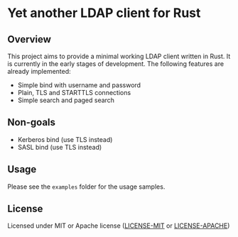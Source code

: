 # Yet another LDAP client for Rust

## Overview

This project aims to provide a minimal working LDAP client written in Rust.
It is currently in the early stages of development. The following features are already implemented:

* Simple bind with username and password
* Plain, TLS and STARTTLS connections
* Simple search and paged search

## Non-goals

* Kerberos bind (use TLS instead)
* SASL bind (use TLS instead)

## Usage 

Please see the `examples` folder for the usage samples.

## License

Licensed under MIT or Apache license ([LICENSE-MIT](https://opensource.org/licenses/MIT) or [LICENSE-APACHE](https://opensource.org/licenses/Apache-2.0))
